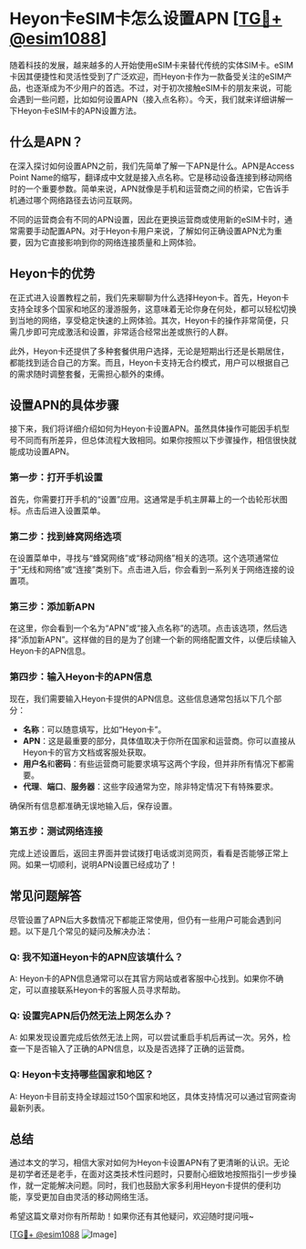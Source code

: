 # Heyon卡eSIM卡怎么设置APN [[TG💪+ @esim1088](https://t.me/s/esim1088)]

随着科技的发展，越来越多的人开始使用eSIM卡来替代传统的实体SIM卡。eSIM卡因其便捷性和灵活性受到了广泛欢迎，而Heyon卡作为一款备受关注的eSIM产品，也逐渐成为不少用户的首选。不过，对于初次接触eSIM卡的朋友来说，可能会遇到一些问题，比如如何设置APN（接入点名称）。今天，我们就来详细讲解一下Heyon卡eSIM卡的APN设置方法。

## 什么是APN？

在深入探讨如何设置APN之前，我们先简单了解一下APN是什么。APN是Access Point Name的缩写，翻译成中文就是接入点名称。它是移动设备连接到移动网络时的一个重要参数。简单来说，APN就像是手机和运营商之间的桥梁，它告诉手机通过哪个网络路径去访问互联网。

不同的运营商会有不同的APN设置，因此在更换运营商或使用新的eSIM卡时，通常需要手动配置APN。对于Heyon卡用户来说，了解如何正确设置APN尤为重要，因为它直接影响到你的网络连接质量和上网体验。

## Heyon卡的优势

在正式进入设置教程之前，我们先来聊聊为什么选择Heyon卡。首先，Heyon卡支持全球多个国家和地区的漫游服务，这意味着无论你身在何处，都可以轻松切换到当地的网络，享受稳定快速的上网体验。其次，Heyon卡的操作非常简便，只需几步即可完成激活和设置，非常适合经常出差或旅行的人群。

此外，Heyon卡还提供了多种套餐供用户选择，无论是短期出行还是长期居住，都能找到适合自己的方案。而且，Heyon卡支持无合约模式，用户可以根据自己的需求随时调整套餐，无需担心额外的束缚。

## 设置APN的具体步骤

接下来，我们将详细介绍如何为Heyon卡设置APN。虽然具体操作可能因手机型号不同而有所差异，但总体流程大致相同。如果你按照以下步骤操作，相信很快就能成功设置APN。

### 第一步：打开手机设置

首先，你需要打开手机的“设置”应用。这通常是手机主屏幕上的一个齿轮形状图标。点击后进入设置菜单。

### 第二步：找到蜂窝网络选项

在设置菜单中，寻找与“蜂窝网络”或“移动网络”相关的选项。这个选项通常位于“无线和网络”或“连接”类别下。点击进入后，你会看到一系列关于网络连接的设置项。

### 第三步：添加新APN

在这里，你会看到一个名为“APN”或“接入点名称”的选项。点击该选项，然后选择“添加新APN”。这样做的目的是为了创建一个新的网络配置文件，以便后续输入Heyon卡的APN信息。

### 第四步：输入Heyon卡的APN信息

现在，我们需要输入Heyon卡提供的APN信息。这些信息通常包括以下几个部分：

- **名称**：可以随意填写，比如“Heyon卡”。
- **APN**：这是最重要的部分，具体值取决于你所在国家和运营商。你可以直接从Heyon卡的官方文档或客服处获取。
- **用户名**和**密码**：有些运营商可能要求填写这两个字段，但并非所有情况下都需要。
- **代理**、**端口**、**服务器**：这些字段通常为空，除非特定情况下有特殊要求。

确保所有信息都准确无误地输入后，保存设置。

### 第五步：测试网络连接

完成上述设置后，返回主界面并尝试拨打电话或浏览网页，看看是否能够正常上网。如果一切顺利，说明APN设置已经成功了！

## 常见问题解答

尽管设置了APN后大多数情况下都能正常使用，但仍有一些用户可能会遇到问题。以下是几个常见的疑问及解决办法：

### Q: 我不知道Heyon卡的APN应该填什么？
A: Heyon卡的APN信息通常可以在其官方网站或者客服中心找到。如果你不确定，可以直接联系Heyon卡的客服人员寻求帮助。

### Q: 设置完APN后仍然无法上网怎么办？
A: 如果发现设置完成后依然无法上网，可以尝试重启手机后再试一次。另外，检查一下是否输入了正确的APN信息，以及是否选择了正确的运营商。

### Q: Heyon卡支持哪些国家和地区？
A: Heyon卡目前支持全球超过150个国家和地区，具体支持情况可以通过官网查询最新列表。

## 总结

通过本文的学习，相信大家对如何为Heyon卡设置APN有了更清晰的认识。无论是初学者还是老手，在面对这类技术性问题时，只要耐心细致地按照指引一步步操作，就一定能解决问题。同时，我们也鼓励大家多利用Heyon卡提供的便利功能，享受更加自由灵活的移动网络生活。

希望这篇文章对你有所帮助！如果你还有其他疑问，欢迎随时提问哦~

[[TG💪+ @esim1088](https://t.me/s/esim1088) ![Image](https://i.postimg.cc/4NQfJmqS/Snipaste-2025-05-13-00-14-12.png)]